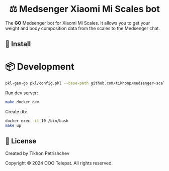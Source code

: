 <!--suppress HtmlDeprecatedAttribute -->
<div align="center">
    <br>
    <h1>⚖️ Medsenger Xiaomi Mi Scales bot</h1>
</div>

The __GO__ Medsenger bot for Xiaomi Mi Scales. It allows you to get your weight and body composition data from the scales to the Medsenger chat.

## 🚀 Install

# 📦 Development

```bash
pkl-gen-go pkl/config.pkl --base-path github.com/tikhonp/medsenger-scales-bot
```

Run dev server:

```bash
make docker_dev
```

Create db:

```bash
docker exec -it 10 /bin/bash
make up
```

## 💼 License

Created by Tikhon Petrishchev

Copyright © 2024 OOO Telepat. All rights reserved.

